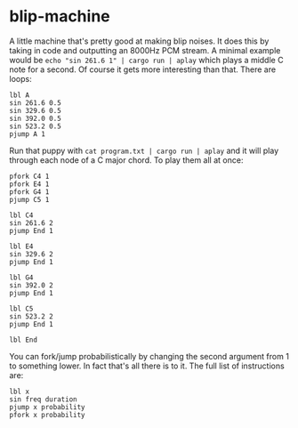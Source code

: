# blip-machine

A little machine that's pretty good at making blip noises. It does this by taking in code and outputting an 
8000Hz PCM stream. A minimal example would be `echo "sin 261.6 1" | cargo run | aplay` which plays a middle C
note for a second. Of course it gets more interesting than that. There are loops:

```
lbl A
sin 261.6 0.5
sin 329.6 0.5
sin 392.0 0.5
sin 523.2 0.5
pjump A 1
```

Run that puppy with `cat program.txt | cargo run | aplay` and it will play through each node of a C major chord. To play them all at once:

```
pfork C4 1
pfork E4 1
pfork G4 1
pjump C5 1

lbl C4
sin 261.6 2
pjump End 1

lbl E4
sin 329.6 2
pjump End 1

lbl G4
sin 392.0 2
pjump End 1

lbl C5
sin 523.2 2
pjump End 1

lbl End
```

You can fork/jump probabilistically by changing the second argument from 1 to something lower. In fact that's all there is to it. The full list of instructions are:

```
lbl x
sin freq duration
pjump x probability
pfork x probability
```

